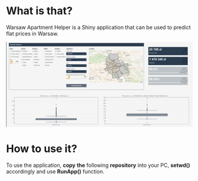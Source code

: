 # What is that?
Warsaw Apartment Helper is a Shiny application that can be used to predict flat prices in Warsaw.

![alt text](https://github.com/yauheni-se/wappapp/blob/main/wappapp.png)

# How to use it?
To use the application, **copy** **the** following **repository** into your PC, **setwd()** accordingly and use **RunApp()** function.
